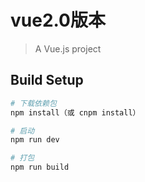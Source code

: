 # vue2.0版本

> A Vue.js project

## Build Setup

``` bash
# 下载依赖包
npm install（或 cnpm install）

# 启动
npm run dev

# 打包
npm run build
```
